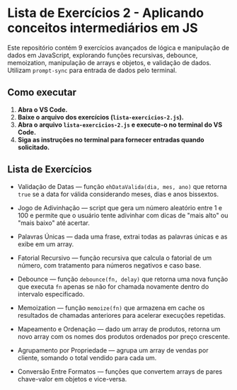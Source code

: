 # Lista de Exercícios 2 - Aplicando conceitos intermediários em JS

Este repositório contém 9 exercícios avançados de lógica e manipulação de dados em JavaScript, explorando funções recursivas, debounce, memoization, manipulação de arrays e objetos, e validação de dados. Utilizam `prompt-sync` para entrada de dados pelo terminal.

## Como executar

1. **Abra o VS Code.**  
2. **Baixe o arquivo dos exercícios (`lista-exercicios-2.js`).**  
3. **Abra o arquivo `lista-exercicios-2.js` e execute-o no terminal do VS Code.**  
4. **Siga as instruções no terminal para fornecer entradas quando solicitado.**

## Lista de Exercícios

- Validação de Datas — função `ehDataValida(dia, mes, ano)` que retorna `true` se a data for válida considerando meses, dias e anos bissextos.

- Jogo de Adivinhação — script que gera um número aleatório entre 1 e 100 e permite que o usuário tente adivinhar com dicas de "mais alto" ou "mais baixo" até acertar.

- Palavras Únicas — dada uma frase, extrai todas as palavras únicas e as exibe em um array.

- Fatorial Recursivo — função recursiva que calcula o fatorial de um número, com tratamento para números negativos e caso base.

- Debounce — função `debounce(fn, delay)` que retorna uma nova função que executa `fn` apenas se não for chamada novamente dentro do intervalo especificado.

- Memoization — função `memoize(fn)` que armazena em cache os resultados de chamadas anteriores para acelerar execuções repetidas.

- Mapeamento e Ordenação — dado um array de produtos, retorna um novo array com os nomes dos produtos ordenados por preço crescente.

- Agrupamento por Propriedade — agrupa um array de vendas por cliente, somando o total vendido para cada um.

- Conversão Entre Formatos — funções que convertem arrays de pares chave-valor em objetos e vice-versa.
